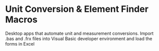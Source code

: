 # Unit Conversion & Element Finder Macros


Desktop apps that automate unit and measurement conversions. Import .bas and .frx files into Visual Basic developer environment and load the forms in Excel
